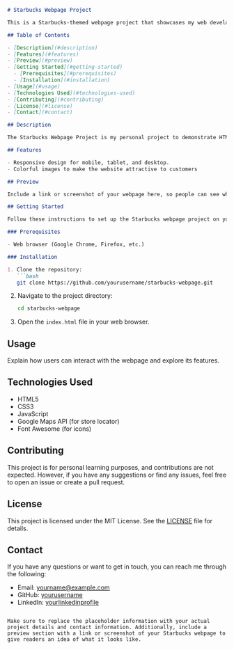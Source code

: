 ```markdown
# Starbucks Webpage Project

This is a Starbucks-themed webpage project that showcases my web development skills. It is a static webpage designed to mimic the Starbucks website with some basic interactive features.

## Table of Contents

- [Description](#description)
- [Features](#features)
- [Preview](#preview)
- [Getting Started](#getting-started)
  - [Prerequisites](#prerequisites)
  - [Installation](#installation)
- [Usage](#usage)
- [Technologies Used](#technologies-used)
- [Contributing](#contributing)
- [License](#license)
- [Contact](#contact)

## Description

The Starbucks Webpage Project is my personal project to demonstrate HTML, CSS, and JavaScript skills. It includes a landing page with various sections like the Home, menu, What's New, and a contact form. The webpage is fully responsive and can be viewed on different devices.

## Features

- Responsive design for mobile, tablet, and desktop.
- Colorful images to make the website attractive to customers

## Preview

Include a link or screenshot of your webpage here, so people can see what it looks like.

## Getting Started

Follow these instructions to set up the Starbucks webpage project on your local machine.

### Prerequisites

- Web browser (Google Chrome, Firefox, etc.)

### Installation

1. Clone the repository:
   ```bash
   git clone https://github.com/yourusername/starbucks-webpage.git
   ```

2. Navigate to the project directory:
   ```bash
   cd starbucks-webpage
   ```

3. Open the `index.html` file in your web browser.

## Usage

Explain how users can interact with the webpage and explore its features.

## Technologies Used

- HTML5
- CSS3
- JavaScript
- Google Maps API (for store locator)
- Font Awesome (for icons)

## Contributing

This project is for personal learning purposes, and contributions are not expected. However, if you have any suggestions or find any issues, feel free to open an issue or create a pull request.

## License

This project is licensed under the MIT License. See the [LICENSE](LICENSE) file for details.

## Contact

If you have any questions or want to get in touch, you can reach me through the following:

- Email: yourname@example.com
- GitHub: [yourusername](https://github.com/yourusername)
- LinkedIn: [yourlinkedinprofile](https://www.linkedin.com/in/yourlinkedinprofile/)

```

Make sure to replace the placeholder information with your actual project details and contact information. Additionally, include a preview section with a link or screenshot of your Starbucks webpage to give readers an idea of what it looks like.

